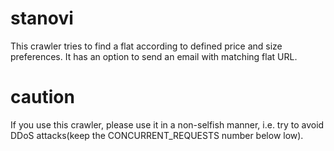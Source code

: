 # stanovi

This crawler tries to find a flat according to defined price and size preferences. It has an option to send an email with matching flat URL.

# caution

If you use this crawler, please use it in a non-selfish manner, i.e. try to avoid DDoS attacks(keep the CONCURRENT_REQUESTS number below low).
